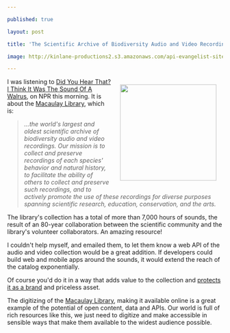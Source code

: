 ---
published: true
layout: post
title: 'The Scientific Archive of Biodiversity Audio and Video Recordings Needs an API'
image: http://kinlane-productions2.s3.amazonaws.com/api-evangelist-site/blog/The-Cornell-Lab-of-Ornithology-Macauay-Library.png
---

<p><a href="http://macaulaylibrary.org/" target="_blank"><img style="padding: 15px;" src="https://s3.amazonaws.com/kinlane-productions2/api-evangelist/macaulay-library/The-Cornell-Lab-of-Ornithology-Macauay-Library.png" alt="" width="225" align="right" /></a>
<p>I was listening to <a href="http://www.npr.org/2013/02/02/170849125/did-you-hear-that-i-think-it-was-the-sound-of-a-walrus" target="_blank">Did You Hear That? I Think It Was The Sound Of A Walrus</a>, on NPR this morning.  It is about the <a href="http://macaulaylibrary.org/" target="_blank">Macaulay Library</a>, which is:
<blockquote><em>...the world's largest and oldest scientific archive of biodiversity audio and video recordings. Our mission is to collect and preserve recordings of each species' behavior and natural history, to facilitate the ability of others to collect and preserve such recordings, and to actively promote the use of these recordings for diverse purposes spanning scientific research, education, conservation, and the arts.</em></blockquote>
<p>The library's collection has a total of more than 7,000 hours of sounds, the result of an 80-year collaboration between the scientific community and the library's volunteer collaborators.  An amazing resource!
<p>I couldn't help myself, and emailed them, to let them know a web API of the audio and video collection would be a great addition.  If developers could build web and mobile apps around the sounds, it would extend the reach of the catalog exponentially.
<p>Of course you'd do it in a way that adds value to the collection and <a title="protect it as a brand" href="/2013/01/29/protecting-your-brand-with-api-branding-guidelines/">protects it as a brand</a> and priceless asset.
<p>The digitizing of the <a href="http://macaulaylibrary.org/" target="_blank">Macaulay Library</a>, making it available online is a great example of the potential of open content, data and APIs.  Our world is full of rich resources like this, we just need to digitize and make accessible in sensible ways that make them available to the widest audience possible.

